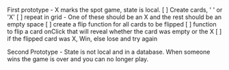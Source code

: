 First prototype - X marks the spot game, state is local. 
[ ] Create cards, ' ' or 'X'
[ ] repeat in grid - One of these should be an X and the rest should be an empty space 
[ ] create a flip function for all cards to be flipped 
[ ] function to flip a card onClick that will reveal whether the card was empty or the X 
[ ] if the flipped card was X, Win, else lose and try again 

Second Prototype - State is not local and in a database. When someone wins the game is over and you can no longer play. 

